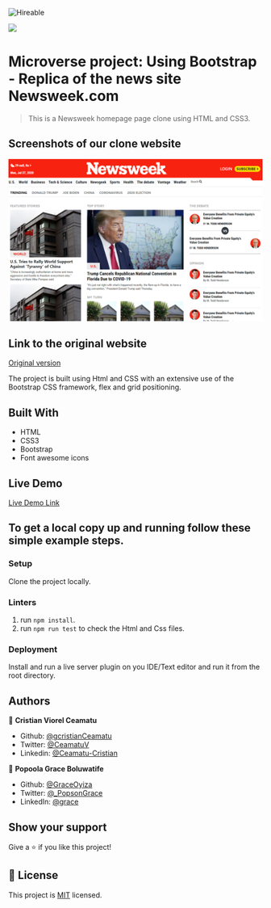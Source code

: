 ![Hireable](https://img.shields.io/badge/Hireable-yes-success)

![](https://img.shields.io/badge/-Microverse%20projects-blueviolet)
# Microverse project: Using Bootstrap - Replica of the news site Newsweek.com

> This is a Newsweek homepage page clone using HTML and CSS3.

## Screenshots of our clone website

![screenshot](./.github/app-screenshot.png)

## Link to the original website

[Original version](https://www.newsweek.com/)


The project is built using Html and CSS with an extensive use of the Bootstrap CSS framework, flex and grid positioning.

## Built With

- HTML
- CSS3
- Bootstrap
- Font awesome icons

## Live Demo

[Live Demo Link](https://rawcdn.githack.com/cristianCeamatu/microverse-news-week-clone/5f371f1d3ec3732f46862c5fd46c91b6e66aaa40/index.html)

## To get a local copy up and running follow these simple example steps.

### Setup

Clone the project locally.

### Linters

1. run `npm install`.
2. run `npm run test` to check the Html and Css files.

### Deployment

Install and run a live server plugin on you IDE/Text editor and run it from the root directory.

## Authors

👤 **Cristian Viorel Ceamatu**

- Github: [@gcristianCeamatu](https://github.com/cristianCeamatu)
- Twitter: [@CeamatuV](https://twitter.com/CeamatuV)
- Linkedin: [@Ceamatu-Cristian](https://www.linkedin.com/in/ceamatu-cristian-viorel-7a5469136/)

👤 **Popoola Grace Boluwatife**

- Github: [@GraceOyiza](https://github.com/GraceOyiza)
- Twitter: [@_PopsonGrace](https://twitter.com/_PopsonGrace)
- LinkedIn: [@grace](https://www.linkedin.com/in/grace-popoola-657a181aa/)


## Show your support

Give a ⭐️ if you like this project!

## 📝 License

This project is [MIT](lic.url) licensed.
